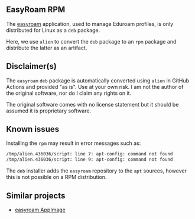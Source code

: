 ## EasyRoam RPM
The [easyroam](https://www.easyroam.de) application, used to manage Eduroam profiles, is only distributed for Linux as a `deb` package.

Here, we use `alien` to convert the `deb` package to an `rpm` package and distribute the latter as an artifact.

## Disclaimer(s)
The `easyroam` `deb` package is automatically converted using `alien` in GitHub Actions and provided "as is". Use at your own risk. I am not the author of the original software, nor do I claim any rights on it.

The original software comes with no license statement but it should be assumed it is proprietary software.


## Known issues
Installing the `rpm` may result in error messages such as:
```bash
/tmp/alien.436036/script: line 7: apt-config: command not found
/tmp/alien.436036/script: line 9: apt-config: command not found
```
The `deb` installer adds the `easyroam` repository to the `apt` sources, however this is not possible on a RPM distribution.

## Similar projects
- [easyroam AppImage](https://git.hs-mittweida.de/rosinski/easyroam-appimage)